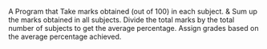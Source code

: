 A Program that Take marks obtained (out of 100) in each subject. & Sum up the marks obtained in all subjects.
Divide the total marks by the total number of subjects to get the average percentage. 
Assign grades based on the average percentage achieved.
